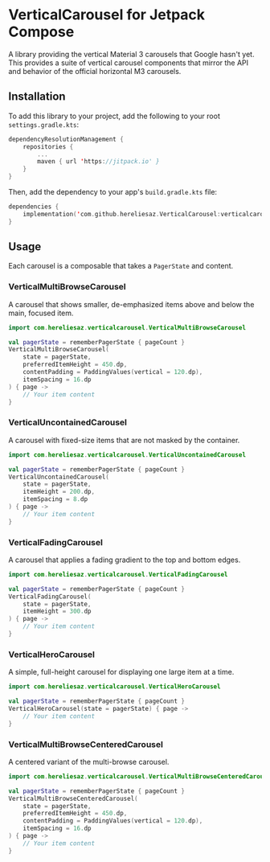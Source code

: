 # VerticalCarousel for Jetpack Compose

A library providing the vertical Material 3 carousels that Google hasn't yet. This provides a suite of vertical carousel components that mirror the API and behavior of the official horizontal M3 carousels.

## Installation

To add this library to your project, add the following to your root `settings.gradle.kts`:

```kotlin
dependencyResolutionManagement {
    repositories {
        ...
        maven { url 'https://jitpack.io' }
    }
}
```

Then, add the dependency to your app's `build.gradle.kts` file:

```kotlin
dependencies {
    implementation('com.github.hereliesaz.VerticalCarousel:verticalcarousel:0.5.0')
}
```

## Usage

Each carousel is a composable that takes a `PagerState` and content.

### VerticalMultiBrowseCarousel

A carousel that shows smaller, de-emphasized items above and below the main, focused item.

```kotlin
import com.hereliesaz.verticalcarousel.VerticalMultiBrowseCarousel

val pagerState = rememberPagerState { pageCount }
VerticalMultiBrowseCarousel(
    state = pagerState,
    preferredItemHeight = 450.dp,
    contentPadding = PaddingValues(vertical = 120.dp),
    itemSpacing = 16.dp
) { page ->
    // Your item content
}
```

### VerticalUncontainedCarousel

A carousel with fixed-size items that are not masked by the container.

```kotlin
import com.hereliesaz.verticalcarousel.VerticalUncontainedCarousel

val pagerState = rememberPagerState { pageCount }
VerticalUncontainedCarousel(
    state = pagerState,
    itemHeight = 200.dp,
    itemSpacing = 8.dp
) { page ->
    // Your item content
}
```

### VerticalFadingCarousel

A carousel that applies a fading gradient to the top and bottom edges.

```kotlin
import com.hereliesaz.verticalcarousel.VerticalFadingCarousel

val pagerState = rememberPagerState { pageCount }
VerticalFadingCarousel(
    state = pagerState,
    itemHeight = 300.dp
) { page ->
    // Your item content
}
```

### VerticalHeroCarousel

A simple, full-height carousel for displaying one large item at a time.

```kotlin
import com.hereliesaz.verticalcarousel.VerticalHeroCarousel

val pagerState = rememberPagerState { pageCount }
VerticalHeroCarousel(state = pagerState) { page ->
    // Your item content
}
```

### VerticalMultiBrowseCenteredCarousel

A centered variant of the multi-browse carousel.

```kotlin
import com.hereliesaz.verticalcarousel.VerticalMultiBrowseCenteredCarousel

val pagerState = rememberPagerState { pageCount }
VerticalMultiBrowseCenteredCarousel(
    state = pagerState,
    preferredItemHeight = 450.dp,
    contentPadding = PaddingValues(vertical = 120.dp),
    itemSpacing = 16.dp
) { page ->
    // Your item content
}
```
